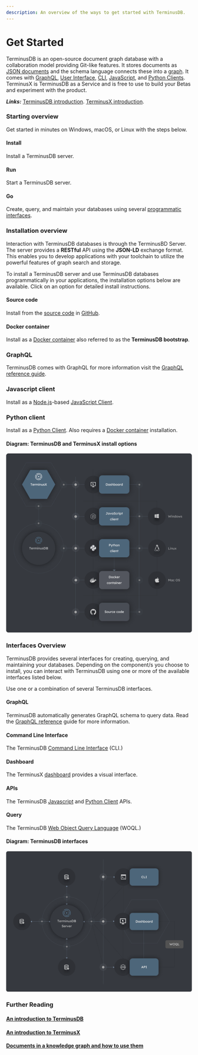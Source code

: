 ```yaml
---
description: An overview of the ways to get started with TerminusDB.
---
```


# Get Started

TerminusDB is an open-source document graph database with a collaboration model providing Git-like features. It stores documents as [JSON documents](../explanations/document-graph-db/documents.md) and the schema language connects these into a [graph](../explanations/document-graph-db/graphs.md). It comes with [GraphQL](../guides/reference-guides/graphql-reference/graphql\_query.md), [User Interface](../guides/interface-guides/dashboard.md), [CLI](../guides/interface-guides/cli.md), [JavaScript](../guides/reference-guides/javascript-client-reference/), and [Python Clients](../guides/reference-guides/python-client-reference/). TerminusX is TerminusDB as a Service and is free to use to build your Betas and experiment with the product.

_**Links:**_ [TerminusDB introduction](../explanations/document-graph-db/terminusdb-intro.md). [TerminusX introduction](../explanations/document-graph-db/terminusx-intro.md).

### Starting overview

Get started in minutes on Windows, macOS, or Linux with the steps below.

#### Install

Install a TerminusDB server.

#### Run

Start a TerminusDB server.

#### Go

Create, query, and maintain your databases using several [programmatic interfaces](index.md#interfaces-overview).

### Installation overview

Interaction with TerminusDB databases is through the TerminusBD Server. The server provides a **RESTful** API using the **JSON-LD** exchange format. This enables you to develop applications with your toolchain to utilize the powerful features of graph search and storage.

To install a TerminusDB server and use TerminusDB databases programmatically in your applications, the installation options below are available. Click on an option for detailed install instructions.

#### Source code

Install from the [source code](install/install-from-source-code.md) in [GitHub](https://github.com/terminusdb/terminusdb).

#### Docker container

Install as a [Docker container](install/install-as-docker-container.md) also referred to as the **TerminusDB bootstrap**.

### GraphQL

TerminusDB comes with GraphQL for more information visit the [GraphQL reference guide](../guides/reference-guides/graphql-reference/graphql\_query.md).

### Javascript client

Install as a [Node.js](https://nodejs.org/en/download/)-based [JavaScript Client](install-client/install-javascript-client.md).

### Python client

Install as a [Python Client](install-client/install-python-client.md). Also requires a [Docker container](install/install-as-docker-container.md) installation.

#### Diagram: TerminusDB and TerminusX install options

![](../img/diagrams/terminusdb-install-options.png)

### Interfaces Overview

TerminusDB provides several interfaces for creating, querying, and maintaining your databases. Depending on the component/s you choose to install, you can interact with TerminusDB using one or more of the available interfaces listed below.

Use one or a combination of several TerminusDB interfaces.

#### GraphQL

TerminusDB automatically generates GraphQL schema to query data. Read the [GraphQL reference](../guides/reference-guides/graphql-reference/graphql\_query.md) guide for more information.

#### Command Line Interface

The TerminusDB [Command Line Interface](../guides/interface-guides/cli.md) (CLI.)

#### Dashboard

The TerminusX [dashboard](https://dashboard.terminusdb.com) provides a visual interface.

#### APIs

The TerminusDB [Javascript](../guides/interface-guides/javascript-client.md) and [Python Client](../guides/interface-guides/python-client.md) APIs.

#### Query

The TerminusDB [Web Object Query Language](../explanations/document-graph-db/woql.md) (WOQL.)

#### Diagram: TerminusDB interfaces

![](../img/diagrams/terminusdb-interfaces.png)

### Further Reading

#### [An introduction to TerminusDB](../explanations/document-graph-db/terminusdb-intro.md)

#### [An introduction to TerminusX](../explanations/document-graph-db/terminusx-intro.md)

#### [Documents in a knowledge graph and how to use them](../explanations/document-graph-db/documents.md)
